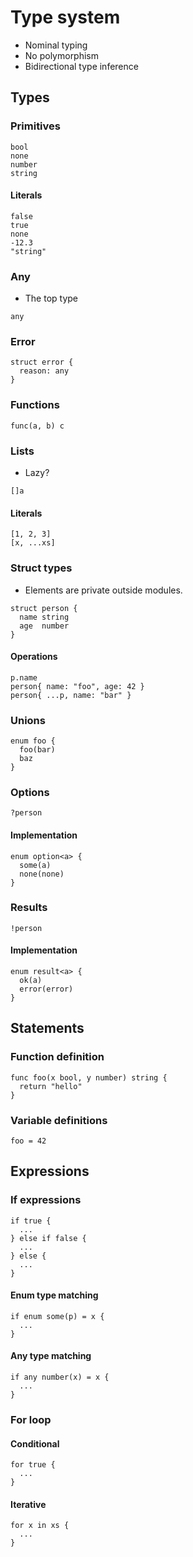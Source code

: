 # Type system

- Nominal typing
- No polymorphism
- Bidirectional type inference

## Types

### Primitives

```
bool
none
number
string
```

#### Literals

```
false
true
none
-12.3
"string"
```

### Any

- The top type

```
any
```

### Error

```
struct error {
  reason: any
}
```

### Functions

```
func(a, b) c
```

### Lists

- Lazy?

```
[]a
```

#### Literals

```
[1, 2, 3]
[x, ...xs]
```

### Struct types

- Elements are private outside modules.

```
struct person {
  name string
  age  number
}
```

#### Operations

```
p.name
person{ name: "foo", age: 42 }
person{ ...p, name: "bar" }
```

### Unions

```
enum foo {
  foo(bar)
  baz
}
```

### Options

```
?person
```

#### Implementation

```
enum option<a> {
  some(a)
  none(none)
}
```

### Results

```
!person
```

#### Implementation

```
enum result<a> {
  ok(a)
  error(error)
}
```

## Statements

### Function definition

```
func foo(x bool, y number) string {
  return "hello"
}
```

### Variable definitions

```
foo = 42
```

## Expressions

### If expressions

```
if true {
  ...
} else if false {
  ...
} else {
  ...
}
```

#### Enum type matching

```
if enum some(p) = x {
  ...
}
```

#### Any type matching

```
if any number(x) = x {
  ...
}
```

### For loop

#### Conditional

```
for true {
  ...
}
```

#### Iterative

```
for x in xs {
  ...
}
```
